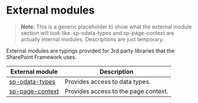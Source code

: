 # External modules

>**Note:** This is a generic placeholder to show what the external module section will look like. sp-odata-types and sp-page-context are actually internal modules. Descriptions are just temporary.

External modules are typings provided for 3rd party libraries that the SharePoint Framework uses.

| External module   | Description                                             |
|-------------------|---------------------------------------------------------|
| [sp-odata-types](sp-odata-types-module.md)     | Provides access to data types.                          |
| [sp-page-context](sp-page-context-module.md)   | Provides access to the page context.                    |

